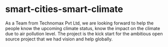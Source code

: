 smart-cities-smart-climate
==========================

As a Team from Technomax Pvt Ltd, we are looking forward to help the people know the upcoming climate status, know the impact on the climate due to air pollution level. The project is the kick start for the ambitious open source project that we had vision and help globally.